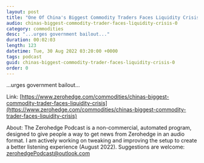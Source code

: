 ```yaml
---
layout: post
title: "One Of China's Biggest Commodity Traders Faces Liquidity Crisis"
audio: chinas-biggest-commodity-trader-faces-liquidity-crisis-0
category: commodities
desc: "...urges government bailout..."
duration: 00:02:03
length: 123
datetime: Tue, 30 Aug 2022 03:20:00 +0000
tags: podcast
guid: chinas-biggest-commodity-trader-faces-liquidity-crisis-0
order: 0
---
```

...urges government bailout...

Link: [https://www.zerohedge.com/commodities/chinas-biggest-commodity-trader-faces-liquidity-crisis](https://www.zerohedge.com/commodities/chinas-biggest-commodity-trader-faces-liquidity-crisis)

About: The Zerohedge Podcast is a non-commercial, automated program, designed to give people a way to get news from Zerohedge in an audio format.  I am actively working on tweaking and improving the setup to create a better listening experience (August 2022).  Suggestions are welcome: [zerohedgePodcast@outlook.com](mailto:zerohedgePodcast@outlook.com)